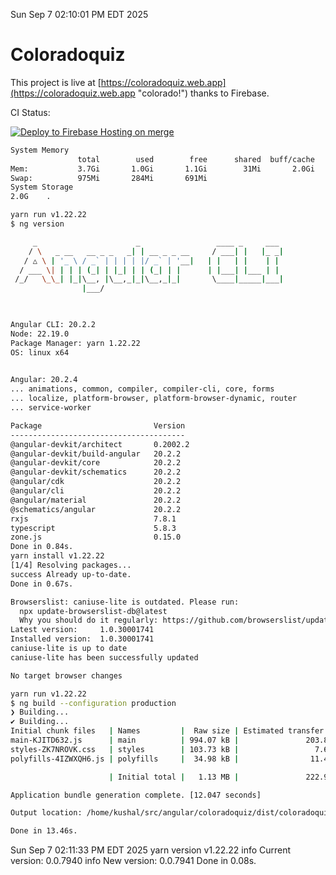 Sun Sep  7 02:10:01 PM EDT 2025

# Coloradoquiz


This project is live at [https://coloradoquiz.web.app](https://coloradoquiz.web.app "colorado!") thanks to Firebase.

CI Status: 

[![Deploy to Firebase Hosting on merge](https://github.com/teamkushal/coloradoquiz/actions/workflows/firebase-hosting-merge.yml/badge.svg)](https://github.com/teamkushal/coloradoquiz/actions/workflows/firebase-hosting-merge.yml)

```bash
System Memory
               total        used        free      shared  buff/cache   available
Mem:           3.7Gi       1.0Gi       1.1Gi        31Mi       2.0Gi       2.7Gi
Swap:          975Mi       284Mi       691Mi
System Storage
2.0G	.
```
```bash
yarn run v1.22.22
$ ng version

     _                      _                 ____ _     ___
    / \   _ __   __ _ _   _| | __ _ _ __     / ___| |   |_ _|
   / △ \ | '_ \ / _` | | | | |/ _` | '__|   | |   | |    | |
  / ___ \| | | | (_| | |_| | | (_| | |      | |___| |___ | |
 /_/   \_\_| |_|\__, |\__,_|_|\__,_|_|       \____|_____|___|
                |___/
    


Angular CLI: 20.2.2
Node: 22.19.0
Package Manager: yarn 1.22.22
OS: linux x64
    

Angular: 20.2.4
... animations, common, compiler, compiler-cli, core, forms
... localize, platform-browser, platform-browser-dynamic, router
... service-worker

Package                         Version
---------------------------------------
@angular-devkit/architect       0.2002.2
@angular-devkit/build-angular   20.2.2
@angular-devkit/core            20.2.2
@angular-devkit/schematics      20.2.2
@angular/cdk                    20.2.2
@angular/cli                    20.2.2
@angular/material               20.2.2
@schematics/angular             20.2.2
rxjs                            7.8.1
typescript                      5.8.3
zone.js                         0.15.0
Done in 0.84s.
yarn install v1.22.22
[1/4] Resolving packages...
success Already up-to-date.
Done in 0.67s.
```
```bash
Browserslist: caniuse-lite is outdated. Please run:
  npx update-browserslist-db@latest
  Why you should do it regularly: https://github.com/browserslist/update-db#readme
Latest version:     1.0.30001741
Installed version:  1.0.30001741
caniuse-lite is up to date
caniuse-lite has been successfully updated

No target browser changes
```
```bash
yarn run v1.22.22
$ ng build --configuration production
❯ Building...
✔ Building...
Initial chunk files   | Names         |  Raw size | Estimated transfer size
main-KJITD632.js      | main          | 994.07 kB |               203.80 kB
styles-ZK7NROVK.css   | styles        | 103.73 kB |                 7.65 kB
polyfills-4IZWXQH6.js | polyfills     |  34.98 kB |                11.49 kB

                      | Initial total |   1.13 MB |               222.94 kB

Application bundle generation complete. [12.047 seconds]

Output location: /home/kushal/src/angular/coloradoquiz/dist/coloradoquiz

Done in 13.46s.
```
Sun Sep  7 02:11:33 PM EDT 2025
yarn version v1.22.22
info Current version: 0.0.7940
info New version: 0.0.7941
Done in 0.08s.
